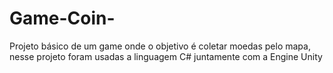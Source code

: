 # Game-Coin-
Projeto básico de um game onde o objetivo é coletar moedas pelo mapa, nesse projeto foram usadas a linguagem C# juntamente com a Engine Unity
